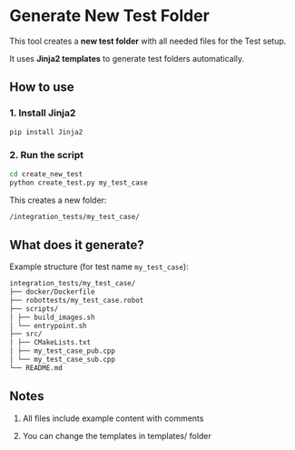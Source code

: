 # Generate New Test Folder

This tool creates a **new test folder** with all needed files for the Test setup.

It uses **Jinja2 templates** to generate test folders automatically.

## How to use

### 1. Install Jinja2

```bash
pip install Jinja2
```

### 2. Run the script

```bash
cd create_new_test
python create_test.py my_test_case
```

This creates a new folder:

```bash
/integration_tests/my_test_case/
```

## What does it generate?

Example structure (for test name `my_test_case`):

```bash
integration_tests/my_test_case/
├── docker/Dockerfile
├── robottests/my_test_case.robot
├── scripts/
│ ├── build_images.sh
│ └── entrypoint.sh
├── src/
│ ├── CMakeLists.txt
│ ├── my_test_case_pub.cpp
│ └── my_test_case_sub.cpp
└── README.md
```

## Notes

1. All files include example content with comments

2. You can change the templates in templates/ folder